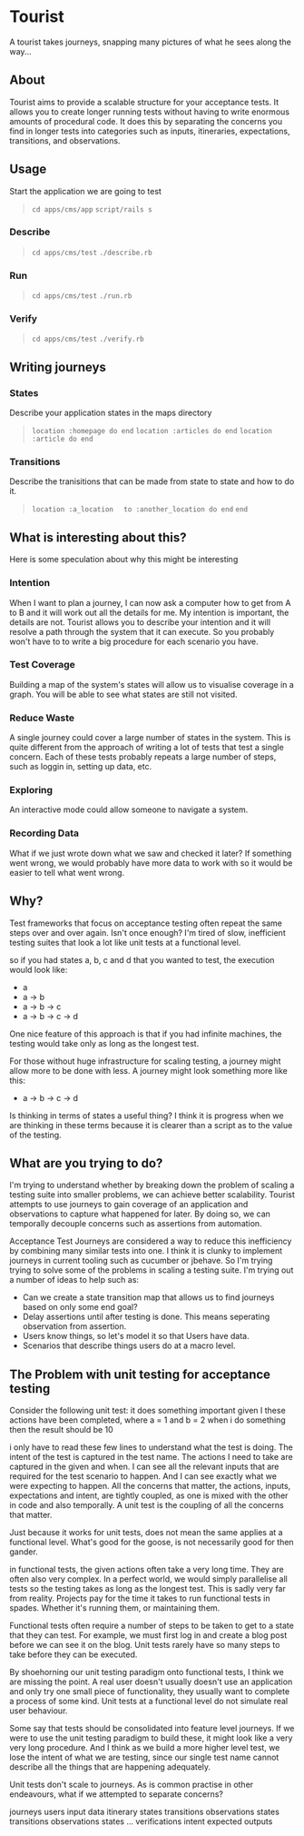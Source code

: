 # Tourist

A tourist takes journeys, snapping many pictures of what he sees along the way...

## About

Tourist aims to provide a scalable structure for your acceptance tests. It allows you to create longer running tests without having to write enormous amounts of procedural code. It does this by separating the concerns you find in longer tests into categories such as inputs, itineraries, expectations, transitions, and observations.

## Usage
Start the application we are going to test

>  `cd apps/cms/app`
>  `script/rails s`

### Describe
>  `cd apps/cms/test`
>  `./describe.rb`

### Run
>  `cd apps/cms/test`
>  `./run.rb`

### Verify
>  `cd apps/cms/test`
>  `./verify.rb`

## Writing journeys

### States

Describe your application states in the maps directory

>  `location :homepage do end`
>  `location :articles do end`
>  `location :article do end`

### Transitions

Describe the tranisitions that can be made from state to state and how to do it.

>  `location :a_location`
>  `  to :another_location do end`
>  `end`

## What is interesting about this?
Here is some speculation about why this might be interesting

### Intention
When I want to plan a journey, I can now ask a computer how to get from A to B and it will work out all the details for me. My intention is important, the details are not. Tourist allows you to describe your intention and it will resolve a path through the system that it can execute. So you probably won't have to to write a big procedure for each scenario you have.

### Test Coverage
Building a map of the system's states will allow us to visualise coverage in a graph. You will be able to see what states are still not visited.

### Reduce Waste
A single journey could cover a large number of states in the system. This is quite different from the approach of writing a lot of tests that test a single concern. Each of these tests probably repeats a large number of steps, such as loggin in, setting up data, etc.

### Exploring
An interactive mode could allow someone to navigate a system.

### Recording Data
What if we just wrote down what we saw and checked it later? If something went wrong, we would probably have more data to work with so it would be easier to tell what went wrong. 

## Why?

Test frameworks that focus on acceptance testing often repeat the same steps over and over again. Isn't once enough? I'm tired of slow, inefficient testing suites that look a lot like unit tests at a functional level.

so if you had states a, b, c and d that you wanted to test, the execution would look like:

* a
* a -> b
* a -> b -> c
* a -> b -> c -> d

One nice feature of this approach is that if you had infinite machines, the testing would take only as long as the longest test.

For those without huge infrastructure for scaling testing, a journey might allow more to be done with less. A journey might look something more like this:

* a -> b -> c -> d

Is thinking in terms of states a useful thing? I think it is progress when we are thinking in these terms because it is clearer than a script as to the value of the testing.

## What are you trying to do?

I'm trying to understand whether by breaking down the problem of scaling a testing suite into smaller problems, we can achieve better scalability. Tourist attempts to use journeys to gain coverage of an application and observations to capture what happened for later. By doing so, we can temporally decouple concerns such as assertions from automation.

Acceptance Test Journeys are considered a way to reduce this inefficiency by combining many similar tests into one. I think it is clunky to implement journeys in current tooling such as cucumber or jbehave. So I'm trying trying to solve some of the problems in scaling a testing suite. I'm trying out a number of ideas to help such as:

* Can we create a state transition map that allows us to find journeys based on only some end goal?
* Delay assertions until after testing is done. This means seperating observation from assertion.
* Users know things, so let's model it so that Users have data.
* Scenarios that describe things users do at a macro level.

## The Problem with unit testing for acceptance testing

Consider the following unit test:
  it does something important
    given I these actions have been completed, where a = 1 and b = 2
    when i do something
    then the result should be 10

i only have to read these few lines to understand what the test is doing.  The intent of the test is captured in the test name. The actions I need to take are captured in the given and when. I can see all the relevant inputs that are required for the test scenario to happen. And I can see exactly what we were expecting to happen.
All the concerns that matter, the actions, inputs, expectations and intent, are tightly coupled, as one is mixed with the other in code and also temporally. A unit test is the coupling of all the concerns that matter. 

Just because it works for unit tests, does not mean the same applies at a functional level. What's good for the goose, is not necessarily good for then gander.

in functional tests, the given actions often take a very long time. They are often also very complex. In a perfect world, we would simply parallelise all tests so the testing takes as long as the longest test. This is sadly very far from reality. Projects pay for the time it takes to run functional tests in spades. Whether it's running them, or maintaining them.

Functional tests often require a number of steps to be taken to get to a state that they can test. For example, we must first log in and create a blog post before we can see it on the blog. Unit tests rarely have so many steps to take before they can be executed. 

By shoehorning our unit testing paradigm onto functional tests, I think we are missing the point. A real user doesn't usually doesn't use an application and only try one small piece of functionality, they usually want to complete a process of some kind. Unit tests at a functional level do not simulate real user behaviour.

Some say that tests should be consolidated into feature level journeys. If we were to use the unit testing paradigm to build these, it might look like a very very long procedure. And I think as we build a more higher level test, we lose the intent of what we are testing, since our single test name cannot describe all the things that are happening adequately.

Unit tests don't scale to journeys. As is common practise in other endeavours, what if we attempted to separate concerns?

journeys
  users
    input data
  itinerary
states
  transitions
  observations
  states 
    transitions
    observations
    states ...
verifications
  intent
  expected outputs

